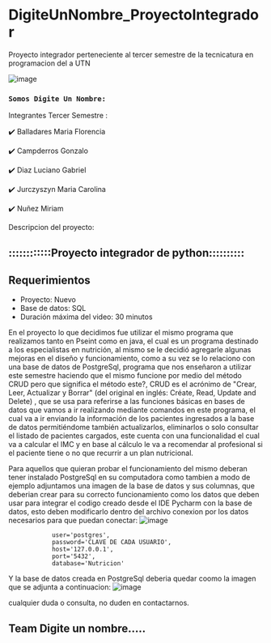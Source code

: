 # DigiteUnNombre_ProyectoIntegrador
Proyecto integrador perteneciente al tercer semestre de la tecnicatura en programacion del a UTN

![image](https://github.com/CodeSystem2022/DigiteUnNombre_ProyectoIntegrador/assets/113527033/1f879d5d-42a7-4aea-9a50-68603b4d2496)

### `Somos Digite Un Nombre:`

Integrantes Tercer Semestre : 

:heavy_check_mark: Balladares Maria Florencia

:heavy_check_mark: Campderros Gonzalo

:heavy_check_mark: Diaz Luciano Gabriel

:heavy_check_mark: Jurczyszyn Maria Carolina

:heavy_check_mark: Nuñez Miriam

Descripcion del proyecto:

## ::::::::::::Proyecto integrador de python::::::::::

## Requerimientos
- Proyecto: Nuevo
- Base de datos: SQL
- Duración máxima del video: 30 minutos

En el proyecto lo que decidimos fue utilizar el mismo programa que realizamos tanto en Pseint como en java,
el cual es un programa destinado a los especialistas en nutrición, al mismo se le decidió agregarle algunas mejoras
en el diseño y funcionamiento, como a su vez se lo relaciono con una base de datos de PostgreSql, programa que nos enseñaron
a utilizar este semestre haciendo que el mismo funcione por medio del método CRUD pero que significa el método
este?, CRUD es el acrónimo de "Crear, Leer, Actualizar y Borrar" (del original en inglés: Créate, Read, Update and
Delete) , que se usa para referirse a las funciones básicas en bases de datos que vamos a ir realizando mediante
comandos en este programa, el cual va a ir enviando la información de los pacientes ingresados a la base de datos
permitiéndome también actualizarlos, eliminarlos o solo consultar el listado de pacientes cargados, este cuenta con
una funcionalidad el cual va a calcular el IMC y en base al cálculo le va a recomendar al profesional si el
paciente tiene o no que recurrir a un plan nutricional.

Para aquellos que quieran probar el funcionamiento del mismo deberan tener instalado PostgreSql en su computadora como tambien 
a modo de ejemplo adjuntamos una imagen de la base de datos y sus columnas, que deberian crear para su correcto funcionamiento 
como los datos que deben usar para integrar el codigo creado desde el IDE Pycharm con la base de datos, esto deben modificarlo
dentro del archivo conexion por los datos necesarios para que puedan conectar:
  ![image](https://github.com/CodeSystem2022/DigiteUnNombre_ProyectoIntegrador/assets/113527033/838a14bb-762f-4604-9d3d-5186d33426bb)

                user='postgres',
                password='CLAVE DE CADA USUARIO',
                host='127.0.0.1',
                port='5432',
                database='Nutricion'

  Y la base de datos creada en PostgreSql deberia quedar coomo la imagen que se adjunta a continuacion:
  ![image](https://github.com/CodeSystem2022/DigiteUnNombre_ProyectoIntegrador/assets/113527033/bf24befc-1d13-4194-b34c-cfb4b0b82dd3)

  cualquier duda o consulta, no duden en contactarnos.

  ## Team Digite un nombre.....

            
